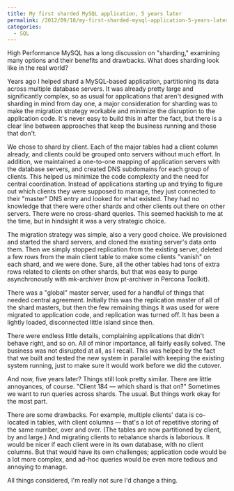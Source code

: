 ```yaml
---
title: My first sharded MySQL application, 5 years later
permalink: /2012/09/18/my-first-sharded-mysql-application-5-years-later/
categories:
  - SQL
---
```

High Performance MySQL has a long discussion on "sharding," examining many options and their benefits and drawbacks. What does sharding look like in the real world?

Years ago I helped shard a MySQL-based application, partitioning its data across multiple database servers. It was already pretty large and significantly complex, so as usual for applications that aren't designed with sharding in mind from day one, a major consideration for sharding was to make the migration strategy workable and minimize the disruption to the application code. It's never easy to build this in after the fact, but there is a clear line between approaches that keep the business running and those that don't.

We chose to shard by client. Each of the major tables had a client column already, and clients could be grouped onto servers without much effort. In addition, we maintained a one-to-one mapping of application servers with the database servers, and created DNS subdomains for each group of clients. This helped us minimize the code complexity and the need for central coordination. Instead of applications starting up and trying to figure out which clients they were supposed to manage, they just connected to their "master" DNS entry and looked for what existed. They had no knowledge that there were other shards and other clients out there on other servers. There were no cross-shard queries. This seemed hackish to me at the time, but in hindsight it was a very strategic choice.

The migration strategy was simple, also a very good choice. We provisioned and started the shard servers, and cloned the existing server's data onto them. Then we simply stopped replication from the existing server, deleted a few rows from the main client table to make some clients "vanish" on each shard, and we were done. Sure, all the other tables had tons of extra rows related to clients on other shards, but that was easy to purge asynchronously with mk-archiver (now pt-archiver in Percona Toolkit).

There was a "global" master server, used for a handful of things that needed central agreement. Initially this was the replication master of all of the shard masters, but then the few remaining things it was used for were migrated to application code, and replication was turned off. It has been a lightly loaded, disconnected little island since then.

There were endless little details, complaining applications that didn't behave right, and so on. All of minor importance, all fairly easily solved. The business was not disrupted at all, as I recall. This was helped by the fact that we built and tested the new system in parallel with keeping the existing system running, just to make sure it would work before we did the cutover.

And now, five years later? Things still look pretty similar. There are little annoyances, of course. "Client 184 &#8212; which shard is that on?" Sometimes we want to run queries across shards. The usual. But things work okay for the most part.

There are some drawbacks. For example, multiple clients' data is co-located in tables, with client columns &#8212; that's a lot of repetitive storing of the same number, over and over. (The tables are now partitioned by client, by and large.) And migrating clients to rebalance shards is laborious. It would be nicer if each client were in its own database, with no client columns. But that would have its own challenges; application code would be a lot more complex, and ad-hoc queries would be even more tedious and annoying to manage.

All things considered, I'm really not sure I'd change a thing.
